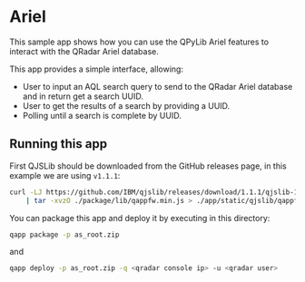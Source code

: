 # Ariel

This sample app shows how you can use the QPyLib Ariel features to interact with the QRadar Ariel database.

This app provides a simple interface, allowing:

- User to input an AQL search query to send to the QRadar Ariel database and in return get a search UUID.
- User to get the results of a search by providing a UUID.
- Polling until a search is complete by UUID.

## Running this app

First QJSLib should be downloaded from the GitHub releases page, in this example we are using `v1.1.1`:

```bash
curl -LJ https://github.com/IBM/qjslib/releases/download/1.1.1/qjslib-1.1.1.tgz \
    | tar -xvzO ./package/lib/qappfw.min.js > ./app/static/qjslib/qappfw.min.js
```

You can package this app and deploy it by executing in this directory:

```bash
qapp package -p as_root.zip
```

and

```bash
qapp deploy -p as_root.zip -q <qradar console ip> -u <qradar user>
```

